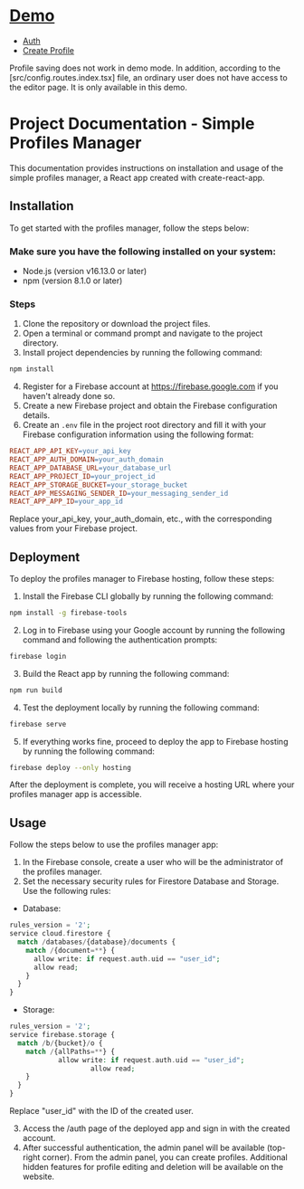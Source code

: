 # [Demo](https://dead-tr.github.io/questionnaires/)
- [Auth](https://dead-tr.github.io/questionnaires/#/auth)
- [Create Profile](https://dead-tr.github.io/questionnaires/#/create)

Profile saving does not work in demo mode. In addition, according to the [src/config.routes.index.tsx] file, an ordinary user does not have access to the editor page. It is only available in this demo.

# Project Documentation - Simple Profiles Manager
This documentation provides instructions on installation and usage of the simple profiles manager, a React app created with create-react-app.

## Installation
To get started with the profiles manager, follow the steps below:

### Make sure you have the following installed on your system:
 - Node.js (version v16.13.0 or later)
 - npm (version 8.1.0 or later)

### Steps
1. Clone the repository or download the project files.
2. Open a terminal or command prompt and navigate to the project directory.
3. Install project dependencies by running the following command:
```bash
npm install
```

4. Register for a Firebase account at https://firebase.google.com if you haven't already done so.
5. Create a new Firebase project and obtain the Firebase configuration details.
6. Create an `.env` file in the project root directory and fill it with your Firebase configuration information using the following format:
```makefile
REACT_APP_API_KEY=your_api_key
REACT_APP_AUTH_DOMAIN=your_auth_domain
REACT_APP_DATABASE_URL=your_database_url
REACT_APP_PROJECT_ID=your_project_id
REACT_APP_STORAGE_BUCKET=your_storage_bucket
REACT_APP_MESSAGING_SENDER_ID=your_messaging_sender_id
REACT_APP_APP_ID=your_app_id
```
Replace your_api_key, your_auth_domain, etc., with the corresponding values from your Firebase project.

## Deployment
To deploy the profiles manager to Firebase hosting, follow these steps:

1. Install the Firebase CLI globally by running the following command:
```bash
npm install -g firebase-tools
```
2. Log in to Firebase using your Google account by running the following command and following the authentication prompts:
```bash
firebase login
```
3. Build the React app by running the following command:
```bash
npm run build
```
4. Test the deployment locally by running the following command:
```bash
firebase serve
```
5. If everything works fine, proceed to deploy the app to Firebase hosting by running the following command:
```bash
firebase deploy --only hosting
```
After the deployment is complete, you will receive a hosting URL where your profiles manager app is accessible.

## Usage
Follow the steps below to use the profiles manager app:
1. In the Firebase console, create a user who will be the administrator of the profiles manager.
2. Set the necessary security rules for Firestore Database and Storage. Use the following rules:
- Database:
```php
rules_version = '2';
service cloud.firestore {
  match /databases/{database}/documents {
    match /{document=**} {
      allow write: if request.auth.uid == "user_id";
      allow read;
    }
  }
}
```
- Storage:
```php
rules_version = '2';
service firebase.storage {
  match /b/{bucket}/o {
    match /{allPaths=**} {
      		allow write: if request.auth.uid == "user_id";
					allow read;
    }
  }
}
```
Replace "user_id" with the ID of the created user.

3. Access the /auth page of the deployed app and sign in with the created account.
4. After successful authentication, the admin panel will be available (top-right corner). From the admin panel, you can create profiles. Additional hidden features for profile editing and deletion will be available on the website.
